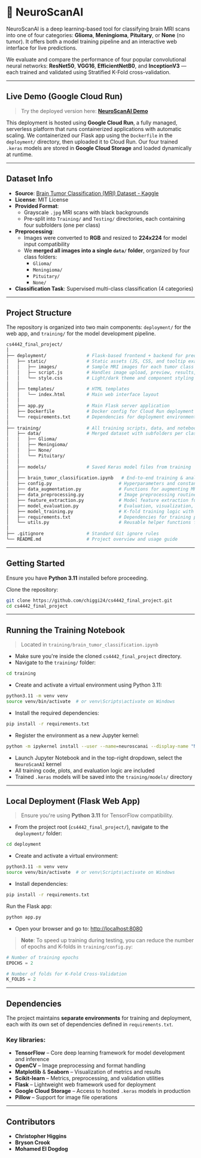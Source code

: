 # 🧠 NeuroScanAI

NeuroScanAI is a deep learning-based tool for classifying brain MRI scans into one of four categories: **Glioma**, **Meningioma**, **Pituitary**, or **None** (no tumor). It offers both a model training pipeline and an interactive web interface for live predictions.

We evaluate and compare the performance of four popular convolutional neural networks:
**ResNet50**, **VGG16**, **EfficientNetB0**, and **InceptionV3** — each trained and validated using Stratified K-Fold cross-validation.

---

## Live Demo (Google Cloud Run)
> Try the deployed version here: [**NeuroScanAI Demo**](https://neuroscanai-427956346530.us-central1.run.app/)

This deployment is hosted using **Google Cloud Run**, a fully managed, serverless platform that runs containerized applications with automatic scaling. We containerized our Flask app using the `Dockerfile` in the `deployment/` directory, then uploaded it to Cloud Run. Our four trained `.keras` models are stored in **Google Cloud Storage** and loaded dynamically at runtime.

---

## Dataset Info

- **Source**: [Brain Tumor Classification (MRI) Dataset - Kaggle](https://www.kaggle.com/datasets/sartajbhuvaji/brain-tumor-classification-mri)
- **License**: MIT License
- **Provided Format**:
  - Grayscale `.jpg` MRI scans with black backgrounds
  - Pre-split into `Training/` and `Testing/` directories, each containing four subfolders (one per class)
- **Preprocessing**:
  - Images were converted to **RGB** and resized to **224x224** for model input compatibility
  - We **merged all images into a single `data/` folder**, organized by four class folders:
    - `Glioma/`
    - `Meningioma/`
    - `Pituitary/`
    - `None/`
- **Classification Task**: Supervised multi-class classification (4 categories)

---

## Project Structure

The repository is organized into two main components: `deployment/` for the web app, and `training/` for the model development pipeline.

```bash
cs4442_final_project/
│
├── deployment/               # Flask-based frontend + backend for prediction
│   ├── static/               # Static assets (JS, CSS, and tooltip examples)
│   │   ├── images/           # Sample MRI images for each tumor class
│   │   ├── script.js         # Handles image upload, preview, results, tooltips
│   │   └── style.css         # Light/dark theme and component styling
│   │
│   ├── templates/            # HTML templates
│   │   └── index.html        # Main web interface layout
│   │
│   ├── app.py                # Main Flask server application
│   ├── Dockerfile            # Docker config for Cloud Run deployment
│   └── requirements.txt      # Dependencies for deployment environment
│
├── training/                 # All training scripts, data, and notebooks
│   ├── data/                 # Merged dataset with subfolders per class
│   │   ├── Glioma/
│   │   ├── Meningioma/
│   │   ├── None/
│   │   └── Pituitary/
│   │
│   ├── models/               # Saved Keras model files from training
│   │
│   ├── brain_tumor_classification.ipynb   # End-to-end training & analysis notebook
│   ├── config.py                         # Hyperparameters and constants
│   ├── data_augmentation.py              # Functions for augmenting MRI data
│   ├── data_preprocessing.py             # Image preprocessing routines
│   ├── feature_extraction.py             # Model feature extraction functions
│   ├── model_evaluation.py               # Evaluation, visualization, and metrics
│   ├── model_training.py                 # K-fold training logic with saving/loading
│   ├── requirements.txt                  # Dependencies for training pipeline
│   └── utils.py                          # Reusable helper functions for training
│
├── .gitignore                # Standard Git ignore rules
└── README.md                 # Project overview and usage guide

```

---

## Getting Started

Ensure you have **Python 3.11** installed before proceeding.

Clone the repository:

```bash
git clone https://github.com/chiggi24/cs4442_final_project.git
cd cs4442_final_project
```

---

## Running the Training Notebook

> Located in `training/brain_tumor_classification.ipynb`

- Make sure you're inside the cloned `cs4442_final_project` directory.
- Navigate to the `training/` folder:

```bash
cd training
```
- Create and activate a virtual environment using Python 3.11:

```bash
python3.11 -m venv venv
source venv/bin/activate  # or venv\Scripts\activate on Windows
```
- Install the required dependencies:
```bash
pip install -r requirements.txt
```
- Register the environment as a new Jupyter kernel:
```bash
python -m ipykernel install --user --name=neuroscanai --display-name "NeuroScanAI"
```

- Launch Jupyter Notebook and in the top-right dropdown, select the `NeuroScanAI` kernel
- All training code, plots, and evaluation logic are included
- Trained `.keras` models will be saved into the `training/models/` directory

---

## Local Deployment (Flask Web App)

> Ensure you're using **Python 3.11** for TensorFlow compatibility.

- From the project root (`cs4442_final_project/`), navigate to the `deployment/` folder:

```bash
cd deployment
```
- Create and activate a virtual environment:
```bash
python3.11 -m venv venv
source venv/bin/activate  # or venv\Scripts\activate on Windows
```
- Install dependencies:
```bash
pip install -r requirements.txt
```
Run the Flask app:
```bash
python app.py 
```
- Open your browser and go to: [http://localhost:8080](http://localhost:8080)

> **Note**: To speed up training during testing, you can reduce the number of epochs and K-folds in `training/config.py`:

```python
# Number of training epochs
EPOCHS = 2  

# Number of folds for K-Fold Cross-Validation 
K_FOLDS = 2
```

---

## Dependencies

The project maintains **separate environments** for training and deployment, each with its own set of dependencies defined in `requirements.txt`.

### Key libraries:
- **TensorFlow** – Core deep learning framework for model development and inference
- **OpenCV** – Image preprocessing and format handling
- **Matplotlib** & **Seaborn** – Visualization of metrics and results
- **Scikit-learn** – Metrics, preprocessing, and validation utilities
- **Flask** – Lightweight web framework used for deployment
- **Google Cloud Storage** – Access to hosted `.keras` models in production
- **Pillow** – Support for image file operations

---

## Contributors  
- **Christopher Higgins**  
- **Bryson Crook**  
- **Mohamed El Dogdog**
